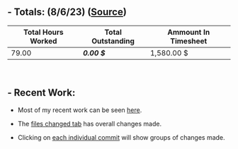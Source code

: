 </br>

## **- Totals:** (8/6/23) ([Source](https://docs.google.com/spreadsheets/d/1uebYlVa_uwc9yIZWAbd7_6AoYlfnznqHQuRlmyCJye4/view?usp=sharing))
Total Hours Worked | Total Outstanding | Ammount In Timesheet
 ---|---|---
 79.00 | ***0.00 $*** | 1,580.00 $

</br>

## **- Recent Work:**
- Most of my recent work can be seen [here](https://github.com/Navinate/stairwell-new/pull/8).

- The [files changed tab](https://github.com/Navinate/stairwell-new/pull/8/files) has overall changes made.

- Clicking on [each individual commit](https://github.com/Navinate/stairwell-new/pull/8/commits) will show groups of changes made.
